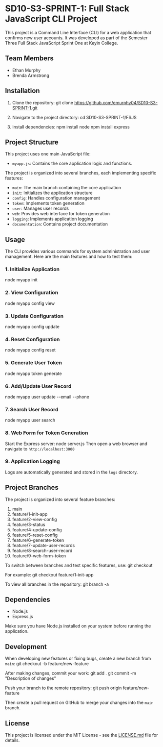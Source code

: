 # SD10-S3-SPRINT-1: Full Stack JavaScript CLI Project

This project is a Command Line Interface (CLI) for a web application that confirms new user accounts. It was developed as part of the Semester Three Full Stack JavaScript Sprint One at Keyin College.

## Team Members
- Ethan Murphy
- Brenda Armstrong

## Installation

1. Clone the repository:
git clone https://github.com/emurphy04/SD10-S3-SPRINT-1.git

2. Navigate to the project directory:
cd SD10-S3-SPRINT-1/FSJS

3. Install dependencies:
npm install node
npm install express

## Project Structure

This project uses one main JavaScript file:

- `myapp.js`: Contains the core application logic and functions.

The project is organized into several branches, each implementing specific features:

- `main`: The main branch containing the core application
- `init`: Initializes the application structure
- `config`: Handles configuration management
- `token`: Implements token generation
- `user`: Manages user records
- `web`: Provides web interface for token generation
- `logging`: Implements application logging
- `documentation`: Contains project documentation


## Usage

The CLI provides various commands for system administration and user management. Here are the main features and how to test them:

### 1. Initialize Application
node myapp init

### 2. View Configuration
node myapp config view

### 3. Update Configuration
node myapp config update <key> <value>

### 4. Reset Configuration
node myapp config reset

### 5. Generate User Token
node myapp token generate <username>

### 6. Add/Update User Record
node myapp user update <username> --email <email> --phone <phone>

### 7. Search User Record
node myapp user search <query>

### 8. Web Form for Token Generation
Start the Express server:
node server.js
Then open a web browser and navigate to `http://localhost:3000`

### 9. Application Logging
Logs are automatically generated and stored in the `logs` directory.

## Project Branches

The project is organized into several feature branches:

1. main
2. feature/1-init-app
3. feature/2-view-config
4. feature/3-status
5. feature/4-update-config
6. feature/5-reset-config
7. feature/6-generate-token
8. feature/7-update-user-records
9. feature/8-search-user-record
10. feature/9-web-form-token

To switch between branches and test specific features, use:
git checkout <branch-name>

For example:
git checkout feature/1-init-app

To view all branches in the repository:
git branch -a

## Dependencies

- Node.js
- Express.js

Make sure you have Node.js installed on your system before running the application.

## Development

When developing new features or fixing bugs, create a new branch from `main`:
git checkout -b feature/new-feature

After making changes, commit your work:
git add .
git commit -m "Description of changes"

Push your branch to the remote repository:
git push origin feature/new-feature

Then create a pull request on GitHub to merge your changes into the `main` branch.

## License

This project is licensed under the MIT License - see the [LICENSE.md](LICENSE.md) file for details.
